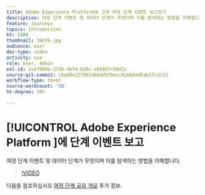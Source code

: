 ```yaml
---
title: Adobe Experience Platform에 고객 여정 단계 이벤트 보고하기
description: 여정 단계 이벤트 및 데이터 단계가 무엇이며 이를 탐색하는 방법을 이해합니다.
feature: Journeys
topics: Introduction
kt: 5488
thumbnail: 36636.jpg
audience: user
doc-type: video
activity: use
role: User, Admin
exl-id: 1ce7909e-173b-46f4-b20c-e6b5bfcb9d2c
source-git-commit: cba80e227001486dd97becc826b0a45ab5fc3c53
workflow-type: tm+mt
source-wordcount: '58'
ht-degree: 20%

---
```


# [!UICONTROL Adobe Experience Platform ]에 단계 이벤트 보고

여정 단계 이벤트 및 데이터 단계가 무엇이며 이를 탐색하는 방법을 이해합니다.

>[!VIDEO](https://video.tv.adobe.com/v/36636?quality=12&learn=on)

다음을 참조하십시오 [여정 단계 공유 개요](https://experienceleague.adobe.com/docs/journeys/using/building-journeys/sharing-journey-steps/sharing-overview.html?lang=en) 추가 정보.
